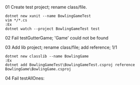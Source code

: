 
01 Create test project; rename class/file.

    dotnet new xunit --name BowlingGameTest
    vim */*.cs
    :Ex 
    dotnet watch --project BowlingGameTest test

02 Fail testGutterGame; 'Game' could not be found

03 Add lib project; rename class/file; add reference; 1/1

    dotnet new classlib --name BowlingGame
    :Ex
    dotnet add BowlingGameTest\BowlingGameTest.csproj reference BowlingGame\BowlingGame.csproj

04 Fail testAllOnes: 
